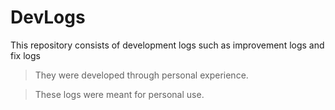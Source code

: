 DevLogs
========
This repository consists of development logs such as improvement logs and fix logs
>They were developed through personal experience.

>These logs were meant for personal use.
